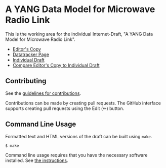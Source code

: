 # A YANG Data Model for Microwave Radio Link

This is the working area for the individual Internet-Draft, "A YANG Data Model for Microwave Radio Link".

* [Editor's Copy](https://samans.github.io/draft-ybam-rfc8561bis/#go.draft-ybam-rfc8561bis.html)
* [Datatracker Page](https://datatracker.ietf.org/doc/draft-ybam-rfc8561bis)
* [Individual Draft](https://datatracker.ietf.org/doc/html/draft-ybam-rfc8561bis)
* [Compare Editor's Copy to Individual Draft](https://samans.github.io/draft-ybam-rfc8561bis/#go.draft-ybam-rfc8561bis.diff)


## Contributing

See the
[guidelines for contributions](https://github.com/samans/draft-ybam-rfc8561bis/blob/main/CONTRIBUTING.md).

Contributions can be made by creating pull requests.
The GitHub interface supports creating pull requests using the Edit (✏) button.


## Command Line Usage

Formatted text and HTML versions of the draft can be built using `make`.

```sh
$ make
```

Command line usage requires that you have the necessary software installed.  See
[the instructions](https://github.com/martinthomson/i-d-template/blob/main/doc/SETUP.md).

